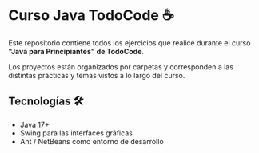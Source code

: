 # Curso Java TodoCode ☕

Este repositorio contiene todos los ejercicios que realicé durante el curso **"Java para Principiantes" de TodoCode**.  

Los proyectos están organizados por carpetas y corresponden a las distintas prácticas y temas vistos a lo largo del curso.  

## Tecnologías 🛠️

- Java 17+
- Swing para las interfaces gráficas
- Ant / NetBeans como entorno de desarrollo
